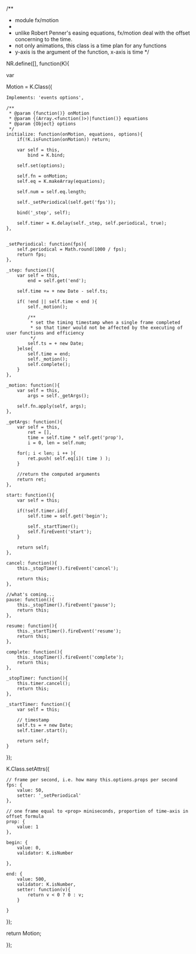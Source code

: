 /**
 * module fx/motion
 *
 * unlike Robert Penner's easing equations,  fx/motion deal with the offset concerning to the time.
 * not only animations, this class is a time plan for any functions
 * y-axis is the argument of the function, x-axis is time
 */

NR.define([], function(K){

var

Motion = K.Class({
	
	Implements: 'events options',
	
	/**
	 * @param {function()} onMotion
	 * @param {(Array.<function()>)|function()} equations
	 * @param {Object} options
	 */
	initialize: function(onMotion, equations, options){
		if(!K.isFunction(onMotion)) return;
		
		var self = this,
			bind = K.bind;
		
		self.set(options);
		
		self.fn = onMotion;
		self.eq = K.makeArray(equations);
		
		self.num = self.eq.length;
		
		self._setPeriodical(self.get('fps'));
		
		bind('_step', self);
		
		self.timer = K.delay(self._step, self.periodical, true);
	},
	
	
	_setPeriodical: function(fps){
		self.periodical = Math.round(1000 / fps);
		return fps;
	},
	
	_step: function(){
		var self = this,
			end = self.get('end');
	
		self.time += + new Date - self.ts;
		
		if( !end || self.time < end ){
			self._motion();
			
			/**
			 * set the timing timestamp when a single frame completed
			 * so that timer would not be affected by the executing of user functions and efficiency
			 */
			self.ts = + new Date;
		}else{
			self.time = end;
			self._motion();
			self.complete();
		}
	},
	
	_motion: function(){
		var self = this,
			args = self._getArgs();
		
		self.fn.apply(self, args);
	},
	
	_getArgs: function(){
		var self = this,
			ret = [], 
			time = self.time * self.get('prop'),
			i = 0, len = self.num;
			
		for(; i < len; i ++ ){
			ret.push( self.eq[i]( time ) );
		}
		
		//return the computed arguments
		return ret;
	},
	
	start: function(){
		var self = this;
		
		if(!self.timer.id){
			self.time = self.get('begin');
			
			self._startTimer();
			self.fireEvent('start');
		}
		
		return self;
	},
	
	cancel: function(){
		this._stopTimer().fireEvent('cancel');
		
		return this;
	},
	
	//what's coming...
	pause: function(){
		this._stopTimer().fireEvent('pause');
		return this;
	},
	
	resume: function(){
		this._startTimer().fireEvent('resume');
		return this;
	},
	
	complete: function(){
		this._stopTimer().fireEvent('complete');
		return this;
	},
	
	_stopTimer: function(){
		this.timer.cancel();
		return this;
	},
	
	_startTimer: function(){
		var self = this;
		
		// timestamp
		self.ts = + new Date;
		self.timer.start();
		
		return self;
	}
});

K.Class.setAttrs({
		
	// frame per second, i.e. how many this.options.props per second
	fps: {
		value: 50,
		setter: '_setPeriodical'
	},
	
	// one frame equal to <prop> miniseconds, proportion of time-axis in offset formula
	prop: {
		value: 1
	}, 
	
	begin: {
		value: 0,
		validator: K.isNumber
		
	},
	
	end: {
		value: 500,
		validator: K.isNumber,
		setter: function(v){
			return v < 0 ? 0 : v;
		}
		
	}
});


return Motion;

});